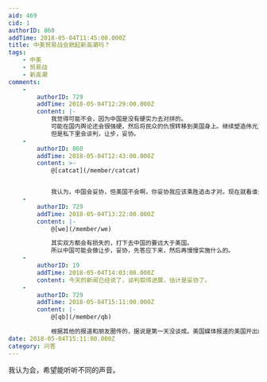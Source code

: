 ```yaml
---
aid: 469
cid: 1
authorID: 860
addTime: 2018-05-04T11:45:00.000Z
title: 中美贸易战会掀起新高潮吗？
tags:
    - 中美
    - 贸易战
    - 新高潮
comments:
    -
        authorID: 729
        addTime: 2018-05-04T12:29:00.000Z
        content: |-
            我觉得可能不会，因为中国是没有硬实力去对拼的。  
            可能在国内舆论还会很强硬，然后将民众的仇恨转移到美国身上。继续塑造伟光正的形象。  
            但是私下里会谈判，让步，妥协。
    -
        authorID: 860
        addTime: 2018-05-04T12:43:00.000Z
        content: >-
            @[catcat](/member/catcat)


            我认为，中国会妥协，但美国不会啊，你妥协我应该乘胜追击才对。现在就看谁先怂了，要是美国先妥协，就不会继续下去，要是谁也不肯妥协，美国还是会和中国硬肛。
    -
        authorID: 729
        addTime: 2018-05-04T13:22:00.000Z
        content: |-
            @[we](/member/we)

            其实双方都会有损失的，打下去中国的要远大于美国。  
            所以中国可能会做让步，妥协，先答应下来，然后再慢慢实施什么的。
    -
        authorID: 19
        addTime: 2018-05-04T14:03:00.000Z
        content: 今天的新闻已经说了，谈判取得进展，估计是妥协了。
    -
        authorID: 729
        addTime: 2018-05-04T15:11:00.000Z
        content: |-
            @[qb](/member/qb)

            根据其他的报道和朋友圈传的，据说是第一天没谈成。美国媒体报道的美国开出的条件确实刀刀见血。
date: 2018-05-04T15:11:00.000Z
category: 问答
---
```


我认为会，希望能听听不同的声音。
